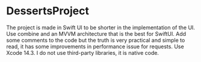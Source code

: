 # DessertsProject

The project is made in Swift UI to be shorter in the implementation of the UI.
Use combine and an MVVM architecture that is the best for SwiftUI.
Add some comments to the code but the truth is very practical and simple to read, it has some improvements in performance issue for requests. 
Use Xcode 14.3.
I do not use third-party libraries, it is native code.
